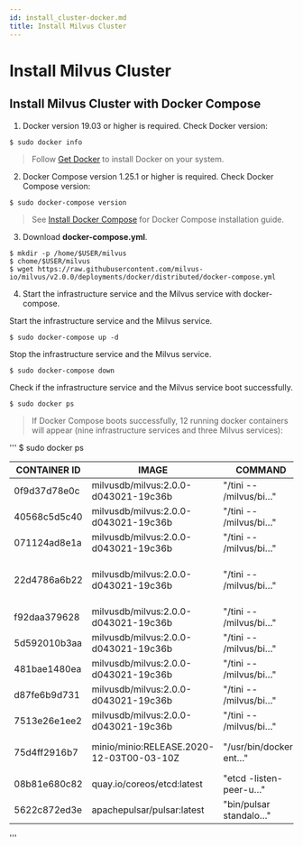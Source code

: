 ```yaml
---
id: install_cluster-docker.md
title: Install Milvus Cluster
---
```


# Install Milvus Cluster

## Install Milvus Cluster with Docker Compose

1. Docker version 19.03 or higher is required. Check Docker version:

```
$ sudo docker info
```

> Follow [Get Docker](https://docs.docker.com/get-docker/) to install Docker on your system.

2. Docker Compose version 1.25.1 or higher is required. Check Docker Compose version:

```
$ sudo docker-compose version
```

> See [Install Docker Compose](https://docs.docker.com/compose/install/) for Docker Compose installation guide.

3. Download **docker-compose.yml**.

```
$ mkdir -p /home/$USER/milvus
$ chome/$USER/milvus
$ wget https://raw.githubusercontent.com/milvus-io/milvus/v2.0.0/deployments/docker/distributed/docker-compose.yml
```
4. Start the infrastructure service and the Milvus service with docker-compose.

Start the infrastructure service and the Milvus service.
```
$ sudo docker-compose up -d 
```
Stop the infrastructure service and the Milvus service.
```
$ sudo docker-compose down
```
Check if the infrastructure service and the Milvus service boot successfully.
```
$ sudo docker ps
```

> If Docker Compose boots successfully, 12 running docker containers will appear (nine infrastructure services and three Milvus services):

'''
$ sudo docker ps 

CONTAINER ID | IMAGE | COMMAND | CREATED |STATUS | PORTS | NAMES
| ----------- | ----------- | ----------- | ----------- | ----------- | ----------- | ----------- |
0f9d37d78e0c |  milvusdb/milvus:2.0.0-d043021-19c36b |      "/tini -- /milvus/bi…"  | 7 minutes ago  | Up 7 minutes |  | distributed_querynode_1
40568c5d5c40 |  milvusdb/milvus:2.0.0-d043021-19c36b |      "/tini -- /milvus/bi…"  | 7 minutes ago  | Up 7 minutes |   | distributed_indexnode_1
071124ad8e1a |  milvusdb/milvus:2.0.0-d043021-19c36b  |     "/tini -- /milvus/bi…"  | 7 minutes ago |  Up 7 minutes |    |  distributed_datanode_1
22d4786a6b22  | milvusdb/milvus:2.0.0-d043021-19c36b |      "/tini -- /milvus/bi…"  | 7 minutes ago |  Up 7 minutes       |  0.0.0.0:19530->19530/tcp, :::19530->19530/tcp  | distributed_proxynode_1
f92daa379628  | milvusdb/milvus:2.0.0-d043021-19c36b  |     "/tini -- /milvus/bi…" |  7 minutes ago |  Up 7 minutes   |   |   distributed_indexservice_1
5d592010b3aa  | milvusdb/milvus:2.0.0-d043021-19c36b |      "/tini -- /milvus/bi…" |  7 minutes ago  | Up 7 minutes |   | distributed_master_1
481bae1480ea  | milvusdb/milvus:2.0.0-d043021-19c36b |       "/tini -- /milvus/bi…" |  7 minutes ago |  Up 7 minutes  |    | distributed_queryservice_1
d87fe6b9d731 |  milvusdb/milvus:2.0.0-d043021-19c36b |      "/tini -- /milvus/bi…" |  7 minutes ago  | Up 7 minutes |    | distributed_proxyservice_1
7513e26e1ee2 |  milvusdb/milvus:2.0.0-d043021-19c36b  |     "/tini -- /milvus/bi…"  | 7 minutes ago |  Up 7 minutes  |    |  distributed_dataservice_1
75d4ff2916b7 |  minio/minio:RELEASE.2020-12-03T00-03-10Z |  "/usr/bin/docker-ent…"  | 7 minutes ago  | Up 7 minutes (healthy) |  9000/tcp |distributed_minio_1
08b81e680c82 |  quay.io/coreos/etcd:latest    |    "etcd -listen-peer-u…" |  7 minutes ago  | Up 7 minutes  | 2379-2380/tcp |distributed_etcd_1
5622c872ed3e |  apachepulsar/pulsar:latest  |   "bin/pulsar standalo…" |  7 minutes ago  | Up 7 minutes |     |     distributed_pulsar_1
'''
